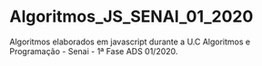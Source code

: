 # Algoritmos_JS_SENAI_01_2020
 Algoritmos elaborados em javascript durante a U.C Algoritmos e Programação - Senai - 1ª Fase ADS 01/2020.
